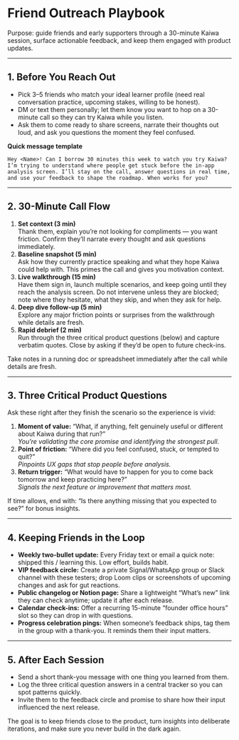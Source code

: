 # Friend Outreach Playbook

Purpose: guide friends and early supporters through a 30-minute Kaiwa session, surface actionable feedback, and keep them engaged with product updates.

---

## 1. Before You Reach Out

- Pick 3–5 friends who match your ideal learner profile (need real conversation practice, upcoming stakes, willing to be honest).
- DM or text them personally; let them know you want to hop on a 30-minute call so they can try Kaiwa while you listen.
- Ask them to come ready to share screens, narrate their thoughts out loud, and ask you questions the moment they feel confused.

**Quick message template**

```
Hey <Name>! Can I borrow 30 minutes this week to watch you try Kaiwa? I’m trying to understand where people get stuck before the in-app analysis screen. I’ll stay on the call, answer questions in real time, and use your feedback to shape the roadmap. When works for you?
```

---

## 2. 30-Minute Call Flow

1. **Set context (3 min)**  
   Thank them, explain you’re not looking for compliments — you want friction. Confirm they’ll narrate every thought and ask questions immediately.
2. **Baseline snapshot (5 min)**  
   Ask how they currently practice speaking and what they hope Kaiwa could help with. This primes the call and gives you motivation context.
3. **Live walkthrough (15 min)**  
   Have them sign in, launch multiple scenarios, and keep going until they reach the analysis screen. Do not intervene unless they are blocked; note where they hesitate, what they skip, and when they ask for help.
4. **Deep dive follow-up (5 min)**  
   Explore any major friction points or surprises from the walkthrough while details are fresh.
5. **Rapid debrief (2 min)**  
   Run through the three critical product questions (below) and capture verbatim quotes. Close by asking if they’d be open to future check-ins.

Take notes in a running doc or spreadsheet immediately after the call while details are fresh.

---

## 3. Three Critical Product Questions

Ask these right after they finish the scenario so the experience is vivid:

1. **Moment of value:** “What, if anything, felt genuinely useful or different about Kaiwa during that run?”  
   *You’re validating the core promise and identifying the strongest pull.*
2. **Point of friction:** “Where did you feel confused, stuck, or tempted to quit?”  
   *Pinpoints UX gaps that stop people before analysis.*
3. **Return trigger:** “What would have to happen for you to come back tomorrow and keep practicing here?”  
   *Signals the next feature or improvement that matters most.*

If time allows, end with: “Is there anything missing that you expected to see?” for bonus insights.

---

## 4. Keeping Friends in the Loop

- **Weekly two-bullet update:** Every Friday text or email a quick note: shipped this / learning this. Low effort, builds habit.
- **VIP feedback circle:** Create a private Signal/WhatsApp group or Slack channel with these testers; drop Loom clips or screenshots of upcoming changes and ask for gut reactions.
- **Public changelog or Notion page:** Share a lightweight “What’s new” link they can check anytime; update it after each release.
- **Calendar check-ins:** Offer a recurring 15-minute “founder office hours” slot so they can drop in with questions.
- **Progress celebration pings:** When someone’s feedback ships, tag them in the group with a thank-you. It reminds them their input matters.

---

## 5. After Each Session

- Send a short thank-you message with one thing you learned from them.
- Log the three critical question answers in a central tracker so you can spot patterns quickly.
- Invite them to the feedback circle and promise to share how their input influenced the next release.

The goal is to keep friends close to the product, turn insights into deliberate iterations, and make sure you never build in the dark again.
